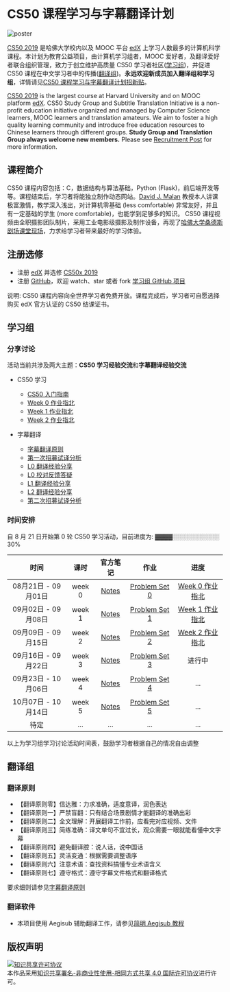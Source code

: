 # CS50 课程学习与字幕翻译计划

![poster](images/poster.jpg)



[CS50 2019](https://courses.edx.org/courses/course-v1:HarvardX+CS50+X/course/) 是哈佛大学校内以及 MOOC 平台 [edX](edx.org) 上学习人数最多的计算机科学课程。本计划为教育公益项目，由计算机学习组者，MOOC 爱好者，及翻译爱好者联合组织管理，致力于创立维护高质量 CS50 学习者社区([学习组](#学习组))，并促进 CS50 课程在中文学习者中的传播([翻译组](#翻译组))。**永远欢迎新成员加入翻译组和学习组**，详情请见[CS50 课程学习与字幕翻译计划招新贴](hello_new.md)。

[CS50 2019](https://courses.edx.org/courses/course-v1:HarvardX+CS50+X/course/) is the largest course at Harvard University and on MOOC platform [edX](edx.org). CS50 Study Group and Subtitle Translation Initiative is a non-profit education initiative organized and managed by Computer Science learners, MOOC learners and translation amateurs. We aim to foster a high quality learning community and introduce free education resources to Chinese learners through different groups. **Study Group and Translation Group always welcome new members.** Please see [Recruitment Post](hello_new.md) for more information.  

## 课程简介

CS50 课程内容包括：C，数据结构与算法基础，Python (Flask)，前后端开发等等。课程结束后，学习者将能独立制作动态网站。[David J. Malan](https://en.wikipedia.org/wiki/David\_J.\_Malan) 教授本人讲课极富激情，教学深入浅出，对计算机零基础 (less comfortable) 非常友好，并且有一定基础的学生 (more comfortable)，也能学到足够多的知识。 CS50 课程视频由全职摄影团队制片，采用工业电影级摄影及制作设备，再现了[哈佛大学桑德斯剧场课堂现场](https://www.eventbrite.com/e/attend-a-cs50-lecture-in-person-tickets-70166767691)，力求给学习者带来最好的学习体验。 

## 注册选修

* 注册 [edX](https://edx.org) 并选修 [CS50x 2019](https://www.edx.org/course/cs50s-introduction-to-computer-science)
* 注册 [GitHub](https://github.com)，欢迎 watch、star 或者 fork [学习组 GitHub 项目](https://github.com/athena-xcy/CS50-Study-Group) 

说明: CS50 课程内容向全世界学习者免费开放。课程完成后，学习者可自愿选择购买 edX 官方认证的 CS50 结课证书。

## 学习组

### 分享讨论

活动当前共涉及两大主题：**CS50 学习经验交流**和**字幕翻译经验交流**

* CS50 学习
    * [CS50 入门指南](study-group/how_to_learn_CS50.md)
    * [Week 0 作业指北](study-group/week-0-walkthrough.md)
    * [Week 1 作业指北](study-group/week-1-walkthrough.md)
    * [Week 2 作业指北](study-group/week-2-walkthrough.md)
    
* 字幕翻译
    * [字幕翻译原则](translation-group/principles-of-subtitle-translation.md)
    * [第一次招募试译分析](translation-group/translation-group-recruitment-0.md)
    * [L0 翻译经验分享](translation-group/translation-group-discussion-0.md)
    * [L0 校对反馈答疑](translation-group/translation-group-office-hour-0.md)
    * [L1 翻译经验分享](translation-group/translation-group-discussion-1.md)
    * [L2 翻译经验分享](translation-group/translation-group-discussion-2.md)
    * [第二次招募试译分析](translation-group/translation-group-recruitment-1.md)
   
### 时间安排

自 8 月 21 日开始第 0 轮 CS50 学习活动，目前进度为: ▓▓▓▓░░░░░░░░░░░ 30%

|        时间         |  课时  |                              官方笔记                              |                               作业                               |                         进度                         |
| :-----------------: | :----: | :----------------------------------------------------------------: | :--------------------------------------------------------------: | :--------------------------------------------------: |
| 08月21日 - 09月01日 | week 0 | [Notes](https://cs50.harvard.edu/college/2018/fall/weeks/0/notes/) | [Problem Set 0](https://docs.cs50.net/2019/x/psets/0/index.html) | [Week 0 作业指北](study-group/week-0-walkthrough.md) |
| 09月02日 - 09月08日 | week 1 | [Notes](https://cs50.harvard.edu/college/2018/fall/weeks/1/notes/) | [Problem Set 1](https://docs.cs50.net/2019/x/psets/1/index.html) | [Week 1 作业指北](study-group/week-1-walkthrough.md) |
| 09月09日 - 09月15日 | week 2 | [Notes](https://cs50.harvard.edu/college/2018/fall/weeks/2/notes/) | [Problem Set 2](https://docs.cs50.net/2019/x/psets/2/index.html) | [Week 2 作业指北](study-group/week-2-walkthrough.md) |
| 09月16日 - 09月22日 | week 3 | [Notes](https://cs50.harvard.edu/college/2018/fall/weeks/3/notes/) | [Problem Set 3](https://docs.cs50.net/2019/x/psets/3/index.html) |                        进行中                        |
| 09月23日 - 10月06日 | week 4 | [Notes](https://cs50.harvard.edu/college/2018/fall/weeks/4/notes/) | [Problem Set 4](https://docs.cs50.net/2019/x/psets/4/index.html) |                         ...                          |
| 10月07日 - 10月14日 | week 5 | [Notes](https://cs50.harvard.edu/college/2018/fall/weeks/5/notes/) | [Problem Set 5](https://docs.cs50.net/2019/x/psets/5/index.html) |                         ...                          |
|        待定         |  ...   |                                ...                                 |                               ...                                |                         ...                          |


以上为学习组学习讨论活动时间表，鼓励学习者根据自己的情况自由调整

## 翻译组

### 翻译原则

* 【翻译原则零】信达雅：力求准确，适度意译，润色表达
* 【翻译原则一】严禁盲翻：只有结合场景剧情才能翻译的准确出彩
* 【翻译原则二】全文理解：开展翻译工作前，应看完对应视频、文件
* 【翻译原则三】简练准确：译文单句不宜过长，观众需要一眼就能看懂中文字幕
* 【翻译原则四】避免翻译腔：说人话，说中国话
* 【翻译原则五】灵活变通：根据需要调整语序
* 【翻译原则六】注意术语：查找资料搞懂专业术语含义
* 【翻译原则七】遵守格式：遵守字幕文件格式和翻译格式

要求细则请参见[字幕翻译原则](translation-group/principles-of-subtitle-translation.md)
 
### 翻译软件

* 本项目使用 Aegisub 辅助翻译工作，请参见[简明 Aegisub 教程](translation-group/Aegisub_Tutorial.md)

## 版权声明

<a rel="license" href="http://creativecommons.org/licenses/by-nc-sa/4.0/"><img alt="知识共享许可协议" style="border-width:0" src="https://i.creativecommons.org/l/by-nc-sa/4.0/88x31.png" /></a><br />本作品采用<a rel="license" href="http://creativecommons.org/licenses/by-nc-sa/4.0/">知识共享署名-非商业性使用-相同方式共享 4.0 国际许可协议</a>进行许可。
